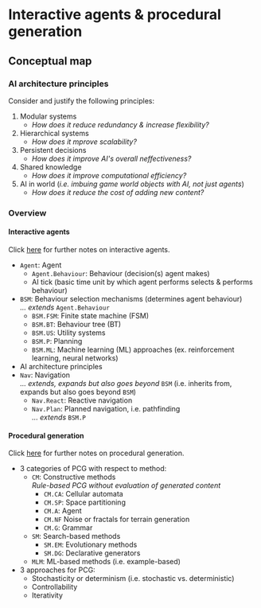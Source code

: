# Interactive agents & procedural generation

## Conceptual map
### AI architecture principles
Consider and justify the following principles:

1. Modular systems
    - _How does it reduce redundancy & increase flexibility?_
2. Hierarchical systems
    - _How does it mprove scalability?_
3. Persistent decisions
    - _How does it improve AI's overall neffectiveness?_
4. Shared knowledge
    - _How does it improve computational efficiency?_
5. AI in world (_i.e. imbuing game world objects with AI, not just agents_)
    - _How does it reduce the cost of adding new content?_
### Overview
#### Interactive agents
Click [here](https://github.com/pranigopu/interactiveAgents-proceduralGeneration/blob/32a11a1bace43c5e44ef2022bf4e905fd12b4713/interactiveAgents.md) for further notes on interactive agents.

- `Agent`: Agent
     - `Agent.Behaviour`: Behaviour (decision(s) agent makes)
     - AI tick (basic time unit by which agent performs selects & performs behaviour)
- `BSM`: Behaviour selection mechanisms (determines agent behaviour) <br> _... extends_ `Agent.Behaviour`
    - `BSM.FSM`: Finite state machine (FSM)
    - `BSM.BT`: Behaviour tree (BT)
    - `BSM.US`: Utility systems
    - `BSM.P`: Planning
    - `BSM.ML`: Machine learning (ML) approaches (ex. reinforcement learning, neural networks)
- AI architecture principles
- `Nav`: Navigation <br> _... extends, expands but also goes beyond_ `BSM` (i.e. inherits from, expands but also goes beyond `BSM`)
    - `Nav.React`: Reactive navigation
     - `Nav.Plan`: Planned navigation, i.e. pathfinding <br> _... extends_ `BSM.P`

#### Procedural generation
Click [here](https://github.com/pranigopu/interactiveAgents-proceduralGeneration/blob/3032eea237c3ea725f570f633b546de69564cb88/proceduralGeneration.md) for further notes on procedural generation.

- 3 categories of PCG with respect to method:
    - `CM`: Constructive methods <br> _Rule-based PCG without evaluation of generated content_
        - `CM.CA`: Cellular automata
        - `CM.SP`: Space partitioning
        - `CM.A`: Agent
        - `CM.NF` Noise or fractals for terrain generation
        - `CM.G`: Grammar
    - `SM`: Search-based methods
        - `SM.EM`: Evolutionary methods
        - `SM.DG`: Declarative generators
    - `MLM`: ML-based methods (i.e. example-based)
 - 3 approaches for PCG:
    - Stochasticity or determinism (i.e. stochastic vs. deterministic)
    - Controllability
    - Iterativity
